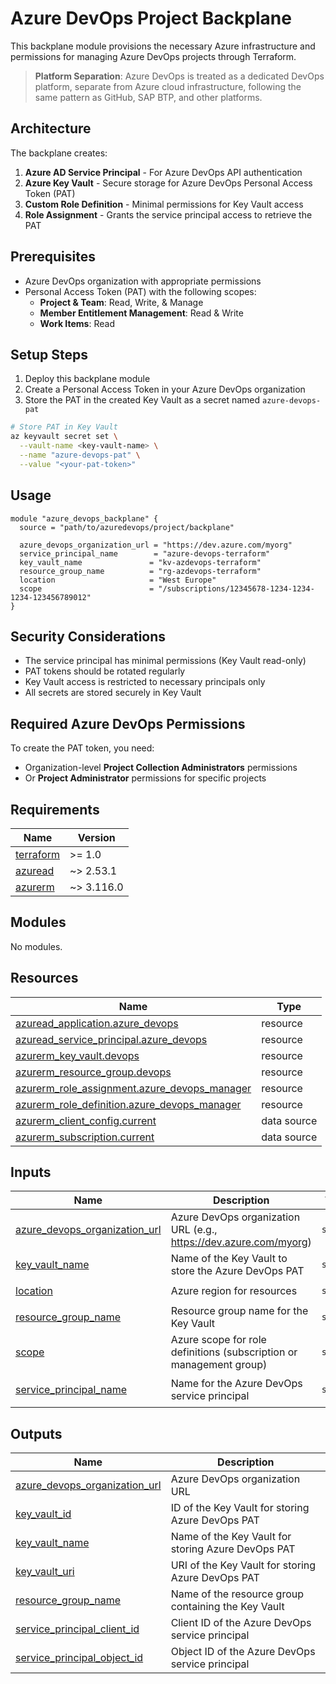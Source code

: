# Azure DevOps Project Backplane

This backplane module provisions the necessary Azure infrastructure and permissions for managing Azure DevOps projects through Terraform.

> **Platform Separation**: Azure DevOps is treated as a dedicated DevOps platform, separate from Azure cloud infrastructure, following the same pattern as GitHub, SAP BTP, and other platforms.

## Architecture

The backplane creates:

1. **Azure AD Service Principal** - For Azure DevOps API authentication
2. **Azure Key Vault** - Secure storage for Azure DevOps Personal Access Token (PAT)
3. **Custom Role Definition** - Minimal permissions for Key Vault access
4. **Role Assignment** - Grants the service principal access to retrieve the PAT

## Prerequisites

- Azure DevOps organization with appropriate permissions
- Personal Access Token (PAT) with the following scopes:
  - **Project & Team**: Read, Write, & Manage
  - **Member Entitlement Management**: Read & Write
  - **Work Items**: Read

## Setup Steps

1. Deploy this backplane module
2. Create a Personal Access Token in your Azure DevOps organization
3. Store the PAT in the created Key Vault as a secret named `azure-devops-pat`

```bash
# Store PAT in Key Vault
az keyvault secret set \
  --vault-name <key-vault-name> \
  --name "azure-devops-pat" \
  --value "<your-pat-token>"
```

## Usage

```hcl
module "azure_devops_backplane" {
  source = "path/to/azuredevops/project/backplane"

  azure_devops_organization_url = "https://dev.azure.com/myorg"
  service_principal_name        = "azure-devops-terraform"
  key_vault_name               = "kv-azdevops-terraform"
  resource_group_name          = "rg-azdevops-terraform"
  location                     = "West Europe"
  scope                        = "/subscriptions/12345678-1234-1234-1234-123456789012"
}
```

## Security Considerations

- The service principal has minimal permissions (Key Vault read-only)
- PAT tokens should be rotated regularly
- Key Vault access is restricted to necessary principals only
- All secrets are stored securely in Key Vault

## Required Azure DevOps Permissions

To create the PAT token, you need:
- Organization-level **Project Collection Administrators** permissions
- Or **Project Administrator** permissions for specific projects
<!-- BEGIN_TF_DOCS -->
## Requirements

| Name | Version |
|------|---------|
| <a name="requirement_terraform"></a> [terraform](#requirement\_terraform) | >= 1.0 |
| <a name="requirement_azuread"></a> [azuread](#requirement\_azuread) | ~> 2.53.1 |
| <a name="requirement_azurerm"></a> [azurerm](#requirement\_azurerm) | ~> 3.116.0 |

## Modules

No modules.

## Resources

| Name | Type |
|------|------|
| [azuread_application.azure_devops](https://registry.terraform.io/providers/hashicorp/azuread/latest/docs/resources/application) | resource |
| [azuread_service_principal.azure_devops](https://registry.terraform.io/providers/hashicorp/azuread/latest/docs/resources/service_principal) | resource |
| [azurerm_key_vault.devops](https://registry.terraform.io/providers/hashicorp/azurerm/latest/docs/resources/key_vault) | resource |
| [azurerm_resource_group.devops](https://registry.terraform.io/providers/hashicorp/azurerm/latest/docs/resources/resource_group) | resource |
| [azurerm_role_assignment.azure_devops_manager](https://registry.terraform.io/providers/hashicorp/azurerm/latest/docs/resources/role_assignment) | resource |
| [azurerm_role_definition.azure_devops_manager](https://registry.terraform.io/providers/hashicorp/azurerm/latest/docs/resources/role_definition) | resource |
| [azurerm_client_config.current](https://registry.terraform.io/providers/hashicorp/azurerm/latest/docs/data-sources/client_config) | data source |
| [azurerm_subscription.current](https://registry.terraform.io/providers/hashicorp/azurerm/latest/docs/data-sources/subscription) | data source |

## Inputs

| Name | Description | Type | Default | Required |
|------|-------------|------|---------|:--------:|
| <a name="input_azure_devops_organization_url"></a> [azure\_devops\_organization\_url](#input\_azure\_devops\_organization\_url) | Azure DevOps organization URL (e.g., https://dev.azure.com/myorg) | `string` | n/a | yes |
| <a name="input_key_vault_name"></a> [key\_vault\_name](#input\_key\_vault\_name) | Name of the Key Vault to store the Azure DevOps PAT | `string` | n/a | yes |
| <a name="input_location"></a> [location](#input\_location) | Azure region for resources | `string` | `"West Europe"` | no |
| <a name="input_resource_group_name"></a> [resource\_group\_name](#input\_resource\_group\_name) | Resource group name for the Key Vault | `string` | n/a | yes |
| <a name="input_scope"></a> [scope](#input\_scope) | Azure scope for role definitions (subscription or management group) | `string` | n/a | yes |
| <a name="input_service_principal_name"></a> [service\_principal\_name](#input\_service\_principal\_name) | Name for the Azure DevOps service principal | `string` | `"azure-devops-terraform"` | no |

## Outputs

| Name | Description |
|------|-------------|
| <a name="output_azure_devops_organization_url"></a> [azure\_devops\_organization\_url](#output\_azure\_devops\_organization\_url) | Azure DevOps organization URL |
| <a name="output_key_vault_id"></a> [key\_vault\_id](#output\_key\_vault\_id) | ID of the Key Vault for storing Azure DevOps PAT |
| <a name="output_key_vault_name"></a> [key\_vault\_name](#output\_key\_vault\_name) | Name of the Key Vault for storing Azure DevOps PAT |
| <a name="output_key_vault_uri"></a> [key\_vault\_uri](#output\_key\_vault\_uri) | URI of the Key Vault for storing Azure DevOps PAT |
| <a name="output_resource_group_name"></a> [resource\_group\_name](#output\_resource\_group\_name) | Name of the resource group containing the Key Vault |
| <a name="output_service_principal_client_id"></a> [service\_principal\_client\_id](#output\_service\_principal\_client\_id) | Client ID of the Azure DevOps service principal |
| <a name="output_service_principal_object_id"></a> [service\_principal\_object\_id](#output\_service\_principal\_object\_id) | Object ID of the Azure DevOps service principal |
<!-- END_TF_DOCS -->